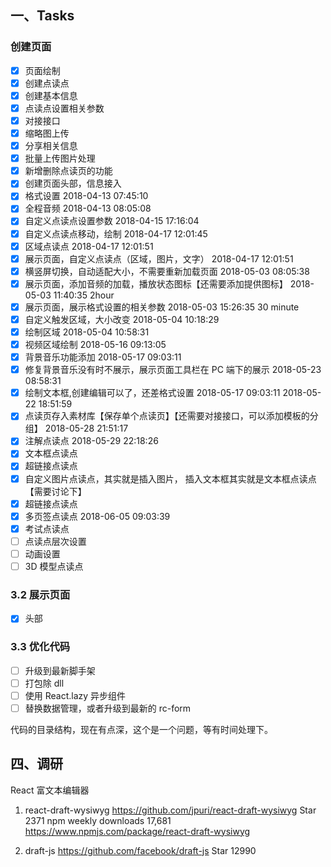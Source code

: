 ## 一、Tasks

### 创建页面

- [x] 页面绘制
- [x] 创建点读点
- [x] 创建基本信息
- [x] 点读点设置相关参数
- [x] 对接接口
- [x] 缩略图上传
- [x] 分享相关信息
- [x] 批量上传图片处理
- [x] 新增删除点读页的功能
- [x] 创建页面头部，信息接入
- [x] 格式设置 2018-04-13 07:45:10
- [x] 全程音频 2018-04-13 08:05:08
- [x] 自定义点读点设置参数 2018-04-15 17:16:04
- [x] 自定义点读点移动，绘制 2018-04-17 12:01:45
- [x] 区域点读点 2018-04-17 12:01:51
- [x] 展示页面，自定义点读点（区域，图片，文字） 2018-04-17 12:01:51
- [x] 横竖屏切换，自动适配大小，不需要重新加载页面 2018-05-03 08:05:38
- [x] 展示页面，添加音频的加载，播放状态图标【还需要添加提供图标】 2018-05-03 11:40:35 2hour
- [x] 展示页面，展示格式设置的相关参数 2018-05-03 15:26:35 30 minute
- [x] 自定义触发区域，大小改变 2018-05-04 10:18:29
- [x] 绘制区域 2018-05-04 10:58:31
- [x] 视频区域绘制 2018-05-16 09:13:05
- [x] 背景音乐功能添加 2018-05-17 09:03:11
- [x] 修复背景音乐没有时不展示，展示页面工具栏在 PC 端下的展示 2018-05-23 08:58:31
- [x] 绘制文本框,创建编辑可以了，还差格式设置 2018-05-17 09:03:11 2018-05-22 18:51:59
- [x] 点读页存入素材库【保存单个点读页】【还需要对接接口，可以添加模板的分组】 2018-05-28 21:51:17
- [x] 注解点读点 2018-05-29 22:18:26
- [x] 文本框点读点
- [x] 超链接点读点
- [x] 自定义图片点读点，其实就是插入图片， 插入文本框其实就是文本框点读点【需要讨论下】
- [x] 超链接点读点
- [x] 多页签点读点 2018-06-05 09:03:39
- [x] 考试点读点
- [ ] 点读点层次设置
- [ ] 动画设置
- [ ] 3D 模型点读点

### 3.2 展示页面

- [x] 头部

### 3.3 优化代码

- [ ] 升级到最新脚手架
- [ ] 打包除 dll
- [ ] 使用 React.lazy 异步组件
- [ ] 替换数据管理，或者升级到最新的 rc-form

代码的目录结构，现在有点深，这个是一个问题，等有时间处理下。

## 四、调研

React 富文本编辑器

1.  react-draft-wysiwyg
    https://github.com/jpuri/react-draft-wysiwyg
    Star 2371
    npm weekly downloads 17,681
    https://www.npmjs.com/package/react-draft-wysiwyg

2.  draft-js
    https://github.com/facebook/draft-js
    Star 12990
